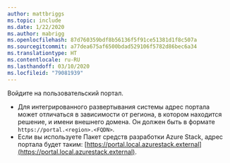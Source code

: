 ```yaml
---
author: mattbriggs
ms.topic: include
ms.date: 1/22/2020
ms.author: mabrigg
ms.openlocfilehash: 87d760359bdf8b56136f5f91ce51381d1f8c507a
ms.sourcegitcommit: a77dea675af6500bdad529106f5782d86bec6a34
ms.translationtype: HT
ms.contentlocale: ru-RU
ms.lasthandoff: 03/10/2020
ms.locfileid: "79081939"
---
```

Войдите на пользовательский портал. 

* Для интегрированного развертывания системы адрес портала может отличаться в зависимости от региона, в котором находится решение, и имени внешнего домена. Он должен быть в формате `https://portal.<region>.<FQDN>`.
* Если вы используете Пакет средств разработки Azure Stack, адрес портала будет таким: [https://portal.local.azurestack.external](https://portal.local.azurestack.external).